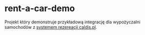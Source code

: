 # rent-a-car-demo

Projekt który demonstruje przykładową integrację dla wypożyczalni samochodów z <a href="https://caldis.pl">systemem rezereacji caldis.pl</a>.
